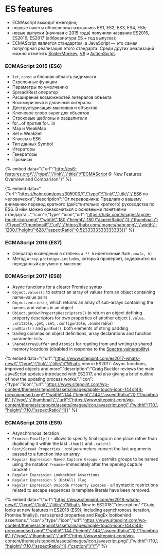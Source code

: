 # ES features

* ECMAscript выходит ежегодно;
* первые пакеты обновления назывались ES1, ES2, ES3, ES4, ES5;
* новые выпуски \(начиная с 2015 года\) получили название ES2015, ES2016, ES2017 \(аббревиатура ES + год выпуска\);
* ECMAScript является стандартом, а JavaScript — это самая популярная реализация этого стандарта. Среди других реализаций можно отметить [SpiderMonkey](https://ru.wikipedia.org/wiki/SpiderMonkey), [V8](https://ru.wikipedia.org/wiki/V8_%28%D0%B4%D0%B2%D0%B8%D0%B6%D0%BE%D0%BA_JavaScript%29) и [ActionScript](https://ru.wikipedia.org/wiki/ActionScript).

### ECMAScript 2015 \(ES6\)

* `let`, `const` и блочная область видимости
* Стрелочные функции
* Параметры по умолчанию
* Spread/Rest оператор
* Расширение возможностей литералов объекта
* Восьмеричный и двоичный литералы
* Деструктуризация массивов и объектов
* Ключевое слово super для объектов
* Строковые шаблоны и разделители
* for...of против for...in
* Map и WeakMap
* Set и WeakSet
* Классы в ES6
* Тип данных Symbol
* Итераторы
* Генераторы
* Промисы

{% embed data="{\"url\":\"http://es6-features.org/\",\"type\":\"link\",\"title\":\"ECMAScript 6: New Features: Overview and Comparison\"}" %}

{% embed data="{\"url\":\"https://habr.com/post/305900/\",\"type\":\"link\",\"title\":\"ES6 по-человечески\",\"description\":\"От переводчика: Предлагаю вашему вниманию перевод краткого \(действительно краткого\) руководства по ES6. В нём можно ознакомиться с основными понятиями стандарта...\",\"icon\":{\"type\":\"icon\",\"url\":\"https://habr.com/images/apple-touch-icon.png\",\"width\":180,\"height\":180,\"aspectRatio\":1},\"thumbnail\":{\"type\":\"thumbnail\",\"url\":\"https://habr.com/images/habr.png\",\"width\":1200,\"height\":628,\"aspectRatio\":0.5233333333333333}}" %}

### ECMAScript 2016 \(ES7\)

* Оператор возведения в степень `a ** b` идентичный `Math.pow(a, b)`
* Метод `Array.prototype.includes`, который проверяет, содержится ли переданный аргумент в массиве

### ECMAScript 2017 \(ES8\)

* Async functions for a clearer Promise syntax
* `Object.values()` to extract an array of values from an object containing name–value pairs
* `Object.entries()`, which returns an array of sub-arrays containing the names and values in an object
* `Object.getOwnPropertyDescriptors()` to return an object defining property descriptors for own properties of another object \(`.value`, `.writable`, `.get`, `.set`, `.configurable`, `.enumerable`\)
* `padStart()` and `padEnd()`, both elements of string padding
* trailing commas on object definitions, array declarations and function parameter lists
* `SharedArrayBuffer` and `Atomics` for reading from and writing to shared memory locations \(disabled in response to the [Spectre vulnerability](https://meltdownattack.com/)\).

{% embed data="{\"url\":\"https://www.sitepoint.com/es2017-whats-new/\",\"type\":\"link\",\"title\":\"What’s new in ES2017: Async functions, improved objects and more\",\"description\":\"Craig Buckler reviews the main JavaScript updates introduced with ES2017, and also giving a brief outline of how the updating process works.\",\"icon\":{\"type\":\"icon\",\"url\":\"https://www.sitepoint.com/wp-content/themes/sitepoint/assets/images/apple-touch-icon-144x144-precomposed.png\",\"width\":144,\"height\":144,\"aspectRatio\":1},\"thumbnail\":{\"type\":\"thumbnail\",\"url\":\"https://www.sitepoint.com/wp-content/themes/sitepoint/assets/images/icon.javascript.png\",\"width\":710,\"height\":710,\"aspectRatio\":1}}" %}

### ECMAScript 2018 \(ES9\)

* Asynchronous Iteration
* `Promise.Finally()` -  allows to specify final logic in one place rather than duplicating it within the last `.then()` and `.catch()`
* `Rest/Spread Properties` - rest parameters convert the last arguments passed to a function into an array
* `Regular Expression Named Capture Groups` - permits groups to be named using the notation `?<name>` immediately after the opening capture bracket `(`
* `Regular Expression Lookbehind Assertions` 
* `Regular Expression S (DotAll) Flag`
* `Regular Expression Unicode Property Escapes` - all syntactic restrictions related to escape sequences in template literals have been removed.

{% embed data="{\"url\":\"https://www.sitepoint.com/es2018-whats-new/\",\"type\":\"link\",\"title\":\"What’s New in ES2018\",\"description\":\"Craig looks at new features in ES2018 \(ES9\), including asynchronous iteration, Promise.finally\(\), rest/spread properties and RegEx lookbehind assertions.\",\"icon\":{\"type\":\"icon\",\"url\":\"https://www.sitepoint.com/wp-content/themes/sitepoint/assets/images/apple-touch-icon-144x144-precomposed.png\",\"width\":144,\"height\":144,\"aspectRatio\":1},\"thumbnail\":{\"type\":\"thumbnail\",\"url\":\"https://www.sitepoint.com/wp-content/themes/sitepoint/assets/images/icon.javascript.png\",\"width\":710,\"height\":710,\"aspectRatio\":1},\"caption\":\"\"}" %}



